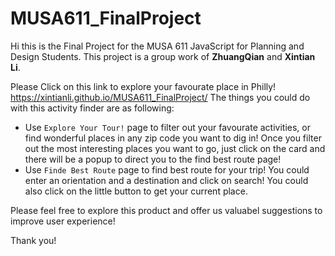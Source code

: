 # MUSA611_FinalProject

Hi this is the Final Project for the MUSA 611 JavaScript for Planning and Design Students. This project is a group work of **ZhuangQian** and **Xintian Li**.

Please Click on this link to explore your favourate place in Philly!
https://xintianli.github.io/MUSA611_FinalProject/
The things you could do with this activity finder are as following:
* Use `Explore Your Tour!` page to filter out your favourate activities, or find wonderful places in any zip code you want to dig in! Once you filter out the most interesting places you want to go, just click on the card and there will be a popup to direct you to the find best route page!
* Use `Finde Best Route` page to find best route for your trip! You could enter an orientation and a destination and click on search! You could also click on the little button to get your current place.

Please feel free to explore this product and offer us valuabel suggestions to improve user experience!

Thank you!

